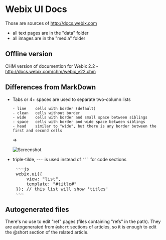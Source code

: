 Webix UI Docs
==============

Those are sources of http://docs.webix.com

- all text pages are in the "data" folder
- all images are in the "media" folder

Offline version
---------------

CHM version of documention for Webix 2.2 - http://docs.webix.com/chm/webix_v22.chm


Differences from MarkDown
-------------------------

* Tabs or 4+ spaces are used to separate two-column lists

  ```
  - line	cells with border (default)
  - clean	cells without border
  - wide	cells with border and small space between siblings
  - space	cells with border and wide space between siblings
  - head	similar to "wide", but there is any border between the first and second cells
  ```
  
  =>

  ![Screenshot](https://cloud.githubusercontent.com/assets/33569/5707834/d3aa3a0e-9a40-11e4-9acd-33ad792be788.png)

* triple-tilde, `~~~` is used instead of <code>```</code> for code sections

<pre>
    ~~~js
    webix.ui({
        view: "list",
        template: "#title#"
    }); // this list will show 'titles'
    ~~~
</pre>

Autogenerated files
-------------------

There's no use to edit "ref" pages (files containing "refs" in the path). They are autogenerated from `@short` sections of articles, so it is enough to edit the @short section of the related article.

